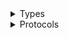 <details>
<summary>Types</summary>

  - [ServiceCatalogClient](/aws-sdk-swift/reference/0.x/AWSServiceCatalog/ServiceCatalogClient)
  - [ServiceCatalogClient.ServiceCatalogClientConfiguration](/aws-sdk-swift/reference/0.x/AWSServiceCatalog/ServiceCatalogClient.ServiceCatalogClientConfiguration)
  - [ServiceCatalogClientLogHandlerFactory](/aws-sdk-swift/reference/0.x/AWSServiceCatalog/ServiceCatalogClientLogHandlerFactory)
  - [ServiceCatalogClientTypes](/aws-sdk-swift/reference/0.x/AWSServiceCatalog/ServiceCatalogClientTypes)

</details>

<details>
<summary>Protocols</summary>

  - [ServiceCatalogClientProtocol](/aws-sdk-swift/reference/0.x/AWSServiceCatalog/ServiceCatalogClientProtocol)

</details>
